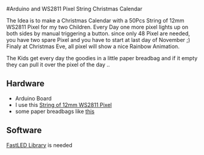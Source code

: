 #Arduino and WS2811 Pixel String Christmas Calendar

The Idea is to make a Christmas Calendar with a 50Pcs String of 12mm WS2811 Pixel for my two Children. Every Day one more pixel lights up on both sides by manual triggering a button. since only 48 Pixel are needed, you have two spare Pixel and you have to start at last day of November ;) Finaly at Christmas Eve, all pixel will show a nice Rainbow Animation.

The Kids get every day the goodies in a little paper breadbag and if it empty they can pull it over the pixel of the day ..  

## Hardware

* Arduino Board
* I use this [String of 12mm WS2811 Pixel](http://www.aliexpress.com/item/AAA-12mm-WS2811-led-pixel-module-IP68-waterproof-DC5V-full-color-RGB-string-christmas-LED-light/1022672558.html "bought at aliexpress")
* some paper breadbags like [this](http://www.amazon.de/Papierfaltenbeutel-Cellulose-gef%C3%A4delt-24x10x5cm-weiss/dp/B003OOJMI0/ref=sr_1_1/276-4203939-8001601?ie=UTF8&qid=1449249971&sr=8-1&keywords=brotbeutel+papier)

## Software

[FastLED Library](http://fastled.io/ "get FastLED Library") is needed


 
